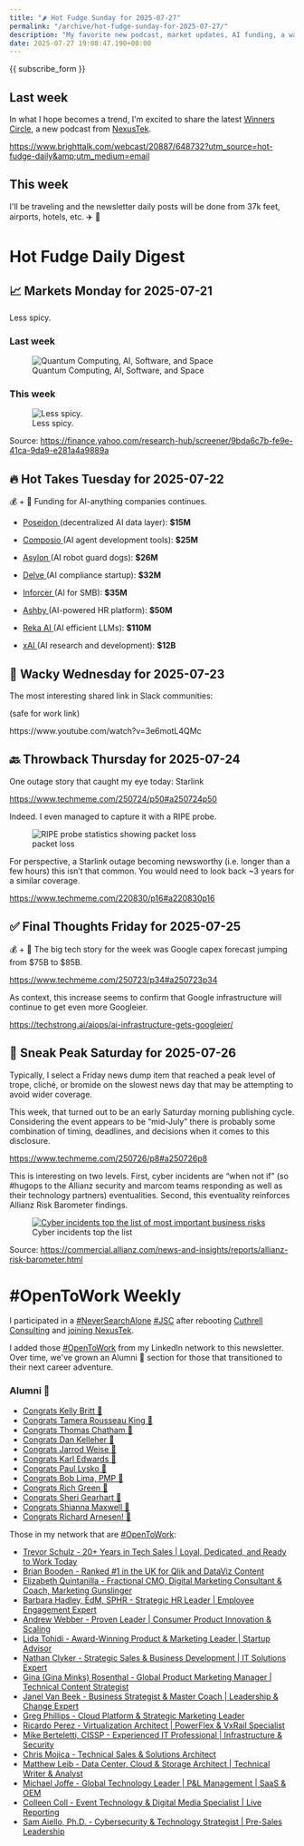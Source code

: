 ```yaml
---
title: "🌶️ Hot Fudge Sunday for 2025-07-27"
permalink: "/archive/hot-fudge-sunday-for-2025-07-27/"
description: "My favorite new podcast, market updates, AI funding, a wacky clip, Starlink's outage, and more"
date: 2025-07-27 19:08:47.190+00:00
---
```


{{ subscribe_form }}

## Last week

In what I hope becomes a trend, I'm excited to share the latest [Winners Circle](https://www.brighttalk.com/channel/20887), a new podcast from [NexusTek](https://nexustek.com).

https://www.brighttalk.com/webcast/20887/648732?utm_source=hot-fudge-daily&amp;utm_medium=email

## This week

I'll be traveling and the newsletter daily posts will be done from 37k feet, airports, hotels, etc. ✈️ 💺

# Hot Fudge Daily Digest

## 📈 Markets Monday for 2025-07-21

<p>
 Less spicy.
</p>
<h3>
 Last week
</h3>
<figure>
 <img alt="Quantum Computing, AI, Software, and Space" draggable="false" src="https://assets.buttondown.email/images/2d11e585-bd17-49cc-983d-85cee9c65881.png?w=960&amp;fit=max"/>
 <figcaption>
  Quantum Computing, AI, Software, and Space
 </figcaption>
</figure>
<h3>
 This week
</h3>
<figure>
 <img alt="Less spicy." draggable="false" src="https://assets.buttondown.email/images/2f00e15d-a028-4227-bb17-24d8176dd8ff.png?w=960&amp;fit=max"/>
 <figcaption>
  Less spicy.
 </figcaption>
</figure>
<p>
 Source:
 <a href="https://finance.yahoo.com/research-hub/screener/9bda6c7b-fe9e-41ca-9da9-e281a4a9889a" rel="noopener noreferrer nofollow" target="_blank">
  https://finance.yahoo.com/research-hub/screener/9bda6c7b-fe9e-41ca-9da9-e281a4a9889a
 </a>
</p>

## 🔥 Hot Takes Tuesday for 2025-07-22

<p>
 💰 + 🤖 Funding for AI-anything companies continues.
</p>
<ul>
 <li>
  <p>
   <a class="ng-star-inserted" href="https://www.techmeme.com/250722/p26#a250722p26" rel="noopener" target="_blank">
    Poseidon
   </a>
   (decentralized AI data layer):
   <strong>
    $15M
   </strong>
  </p>
 </li>
 <li>
  <p>
   <a class="ng-star-inserted" href="https://www.techmeme.com/250722/p34#a250722p34" rel="noopener" target="_blank">
    Composio
   </a>
   (AI agent development tools):
   <strong>
    $25M
   </strong>
  </p>
 </li>
 <li>
  <p>
   <a class="ng-star-inserted" href="https://www.techmeme.com/250722/p16#a250722p16" rel="noopener" target="_blank">
    Asylon
   </a>
   (AI robot guard dogs):
   <strong>
    $26M
   </strong>
  </p>
 </li>
 <li>
  <p>
   <a class="ng-star-inserted" href="https://www.techmeme.com/250722/p20#a250722p20" rel="noopener" target="_blank">
    Delve
   </a>
   (AI compliance startup):
   <strong>
    $32M
   </strong>
  </p>
 </li>
 <li>
  <p>
   <a class="ng-star-inserted" href="https://www.techmeme.com/250722/p13#a250722p13" rel="noopener" target="_blank">
    Inforcer
   </a>
   (AI for SMB):
   <strong>
    $35M
   </strong>
  </p>
 </li>
 <li>
  <p>
   <a class="ng-star-inserted" href="https://www.techmeme.com/250722/p11#a250722p11" rel="noopener" target="_blank">
    Ashby
   </a>
   (AI-powered HR platform):
   <strong>
    $50M
   </strong>
  </p>
 </li>
 <li>
  <p>
   <a class="ng-star-inserted" href="https://www.techmeme.com/250722/p10#a250722p10" rel="noopener" target="_blank">
    Reka AI
   </a>
   (AI efficient LLMs):
   <strong>
    $110M
   </strong>
  </p>
 </li>
 <li>
  <p>
   <a class="ng-star-inserted" href="https://www.techmeme.com/250722/p22#a250722p22" rel="noopener" target="_blank">
    xAI
   </a>
   (AI research and development):
   <strong>
    $12B
   </strong>
  </p>
 </li>
</ul>

## 🤪 Wacky Wednesday for 2025-07-23

<p>
 The most interesting shared link in Slack communities:
</p>
<p>
 (safe for work link)
</p>
<p>
 https://www.youtube.com/watch?v=3e6motL4QMc
</p>

## 🔙 Throwback Thursday for 2025-07-24

<p>
 One outage story that caught my eye today: Starlink
</p>
<p>
 <a href="https://www.techmeme.com/250724/p50#a250724p50" rel="noopener noreferrer nofollow" target="_blank">
  https://www.techmeme.com/250724/p50#a250724p50
 </a>
</p>
<p>
 Indeed. I even managed to capture it with a RIPE probe.
</p>
<figure>
 <img alt="RIPE probe statistics showing packet loss" draggable="false" src="https://assets.buttondown.email/images/a7f9d2c4-77b3-48d4-aac9-a9603bb0ca85.png?w=960&amp;fit=max"/>
 <figcaption>
  packet loss
 </figcaption>
</figure>
<p>
 For perspective, a Starlink outage becoming newsworthy (i.e. longer than a few hours) this isn’t that common. You would need to look back ~3 years for a similar coverage.
</p>
<p>
 <a href="https://www.techmeme.com/220830/p16#a220830p16" rel="noopener noreferrer nofollow" target="_blank">
  https://www.techmeme.com/220830/p16#a220830p16
 </a>
</p>

## ✅ Final Thoughts Friday for 2025-07-25

<p>
 💰 + 🤖 The big tech story for the week was Google capex forecast jumping from $75B to $85B.
</p>
<p>
 <a href="https://www.techmeme.com/250723/p34#a250723p34" rel="noopener noreferrer nofollow" target="_blank">
  https://www.techmeme.com/250723/p34#a250723p34
 </a>
</p>
<p>
 As context, this increase seems to confirm that Google infrastructure will continue to get even more Googleier.
</p>
<p>
 <a href="https://techstrong.ai/aiops/ai-infrastructure-gets-googleier/" rel="noopener noreferrer nofollow" target="_blank">
  https://techstrong.ai/aiops/ai-infrastructure-gets-googleier/
 </a>
</p>

## 🔮 Sneak Peak Saturday for 2025-07-26

<p>
 Typically, I select a Friday news dump item that reached a peak level of trope, cliché, or bromide on the slowest news day that may be attempting to avoid wider coverage.
</p>
<p>
 This week, that turned out to be an early Saturday morning publishing cycle. Considering the event appears to be “mid-July” there is probably some combination of timing, deadlines, and decisions when it comes to this disclosure.
</p>
<p>
 <a href="https://www.techmeme.com/250726/p8#a250726p8" rel="noopener noreferrer nofollow" target="_blank">
  https://www.techmeme.com/250726/p8#a250726p8
 </a>
</p>
<p>
 This is interesting on two levels. First, cyber incidents are “when not if” (so #hugops to the Allianz security and marcom teams responding as well as their technology partners) eventualities. Second, this eventuality reinforces Allianz Risk Barometer findings.
</p>
<figure>
 <a href="https://commercial.allianz.com/news-and-insights/reports/allianz-risk-barometer.html" rel="noopener noreferrer" target="_blank">
  <img alt="Cyber incidents top the list of most important business risks" draggable="false" src="https://assets.buttondown.email/images/aa720411-0c86-425c-93d0-14b8ed4a4822.png?w=960&amp;fit=max"/>
 </a>
 <figcaption>
  Cyber incidents top the list
 </figcaption>
</figure>
<p>
 Source:
 <a href="https://commercial.allianz.com/news-and-insights/reports/allianz-risk-barometer.html" rel="noopener noreferrer nofollow" target="_blank">
  https://commercial.allianz.com/news-and-insights/reports/allianz-risk-barometer.html
 </a>
</p>

<h1 data-pm-slice="1 3 []">
 #OpenToWork Weekly
</h1>

I participated in a [#NeverSearchAlone](https://www.youtube.com/watch?v=OH3nzRdwYPA) [#JSC](https://www.phyl.org/jsc) after rebooting [Cuthrell Consulting](https://cuthrell.consulting) and [joining NexusTek](https://cuthrell.consulting/blog/jay-cuthrell-joins-nexustek/).

I added those [#OpenToWork](https://www.linkedin.com/search/results/content/?keywords=%23OpenToWork&amp;origin=FACETED_SEARCH&amp;postedBy=%5B%22first%22%5D&amp;sid=TbC&amp;sortBy=%22date_posted%22) from my LinkedIn network to this newsletter. Over time, we've grown an Alumni 🎉 section for those that transitioned to their next career adventure.

### Alumni 🎉

- [Congrats Kelly Britt 🎉](https://www.linkedin.com/posts/activity-7351735768186306560-_6Ls?utm_source=share&amp;utm_medium=member_desktop&amp;rcm=ACoAACk1T7oBu6QkP2p3bHgknv3R55ktER0dzqc)
- [Congrats Tamera Rousseau King 🎉](https://www.linkedin.com/posts/activity-7343345962272120833-RNuK?utm_source=share&amp;utm_medium=member_desktop&amp;rcm=ACoAACk1T7oBu6QkP2p3bHgknv3R55ktER0dzqc)
- [Congrats Thomas Chatham 🎉](https://www.linkedin.com/in/thomaschatham/)
- [Congrats Dan Kelleher 🎉](https://www.linkedin.com/in/kelleherdan/)
- [Congrats Jarrod Weise 🎉](https://www.linkedin.com/posts/jarrodweise_thechargeahead-electricvehicles-innovation-activity-7325543362621509632-t5Oy?utm_source=share&amp;utm_medium=member_desktop&amp;rcm=ACoAACk1T7oBu6QkP2p3bHgknv3R55ktER0dzqc)
- [Congrats Karl Edwards 🎉](https://www.linkedin.com/posts/edwardskarl_im-happy-to-share-that-im-starting-a-new-activity-7323502970120138752-SLA-?utm_source=share&amp;utm_medium=member_desktop&amp;rcm=ACoAACk1T7oBu6QkP2p3bHgknv3R55ktER0dzqc)
- [Congrats Paul Lysko 🎉](https://www.linkedin.com/posts/paullysko_hellyeah-activity-7315070360708603905-ZDc_?utm_source=share&amp;utm_medium=member_desktop&amp;rcm=ACoAACk1T7oBu6QkP2p3bHgknv3R55ktER0dzqc)
- [Congrats Bob Lima, PMP 🎉](https://www.linkedin.com/posts/limarobert_im-happy-to-share-that-im-starting-a-new-activity-7315167863147769856-Tsk-?utm_source=share&amp;utm_medium=member_desktop&amp;rcm=ACoAACk1T7oBu6QkP2p3bHgknv3R55ktER0dzqc)
- [Congrats Rich Green 🎉](https://www.linkedin.com/posts/rich-green-5304804_im-happy-to-share-that-im-starting-a-new-activity-7312272227184324608-HmZN?utm_source=share&amp;utm_medium=member_desktop&amp;rcm=ACoAACk1T7oBu6QkP2p3bHgknv3R55ktER0dzqc)
- [Congrats Sheri Gearhart 🎉](https://www.linkedin.com/posts/sheri-gearhart_im-happy-to-share-that-im-starting-a-new-activity-7314986352909983745-VKzo?utm_source=share&amp;utm_medium=member_desktop&amp;rcm=ACoAACk1T7oBu6QkP2p3bHgknv3R55ktER0dzqc)
- [Congrats Shianna Maxwell 🎉](https://www.linkedin.com/posts/shiannamaxwell_im-happy-to-share-that-im-starting-a-new-activity-7302404919678902272-FHRz?utm_source=share&amp;utm_medium=member_desktop&amp;rcm=ACoAACk1T7oBu6QkP2p3bHgknv3R55ktER0dzqc)
- [Congrats Richard Arnesen! 🎉](https://www.linkedin.com/posts/richard-arnesen_im-happy-to-share-that-im-starting-a-new-activity-7290099022084616192-QjYm?utm_source=share&amp;utm_medium=member_desktop)

Those in my network that are [#OpenToWork](https://www.linkedin.com/search/results/content/?keywords=%23OpenToWork&amp;origin=FACETED_SEARCH&amp;postedBy=%5B%22first%22%5D&amp;sid=TbC&amp;sortBy=%22date_posted%22):

- [Trevor Schulz - 20+ Years in Tech Sales | Loyal, Dedicated, and Ready to Work Today](https://www.linkedin.com/in/trevorschulz/)
- [Brian Booden - Ranked #1 in the UK for Qlik and DataViz Content](https://www.linkedin.com/in/qlikluminary/)
- [Elizabeth Quintanilla - Fractional CMO, Digital Marketing Consultant &amp; Coach, Marketing Gunslinger](https://www.linkedin.com/in/elizabethquintanilla/)
- [Barbara Hadley, EdM, SPHR - Strategic HR Leader | Employee Engagement Expert](https://www.linkedin.com/in/barbarahadleyhrleader/)
- [Andrew Webber - Proven Leader | Consumer Product Innovation &amp; Scaling](https://www.linkedin.com/in/andrewwebber/)
- [Lida Tohidi - Award-Winning Product &amp; Marketing Leader | Startup Advisor](https://www.linkedin.com/in/lidatohidi/)
- [Nathan Clyker - Strategic Sales &amp; Business Development | IT Solutions Expert](https://www.linkedin.com/in/nathan-clyker/)
- [Gina (Gina Minks) Rosenthal - Global Product Marketing Manager | Technical Content Strategist](https://www.linkedin.com/in/gminks/)
- [Janel Van Beek - Business Strategist &amp; Master Coach | Leadership &amp; Change Expert](https://www.linkedin.com/in/janellanzadbafrancievanwirkus220/)
- [Greg Phillips - Cloud Platform &amp; Strategic Marketing Leader](https://www.linkedin.com/in/gregaphillips/)
- [Ricardo Perez - Virtualization Architect | PowerFlex &amp; VxRail Specialist](https://www.linkedin.com/in/ricardo-perez-atx)
- [Mike Berteletti, CISSP - Experienced IT Professional | Infrastructure &amp; Security](https://www.linkedin.com/in/mike-berteletti-cissp/)
- [Chris Mojica - Technical Sales &amp; Solutions Architect](https://www.linkedin.com/in/pcmojica/)
- [Matthew Leib - Data Center, Cloud &amp; Storage Architect | Technical Writer &amp; Analyst](https://www.linkedin.com/in/matthewleib/)
- [Michael Joffe - Global Technology Leader | P&amp;L Management | SaaS &amp; OEM](https://www.linkedin.com/in/joffemichael/)
- [Colleen Coll - Event Technology &amp; Digital Media Specialist | Live Reporting](https://www.linkedin.com/in/colleen-coll-b971505/)
- [Sam Aiello, Ph.D. - Cybersecurity &amp; Technology Strategist | Pre-Sales Leadership](https://www.linkedin.com/in/samaiello/)

